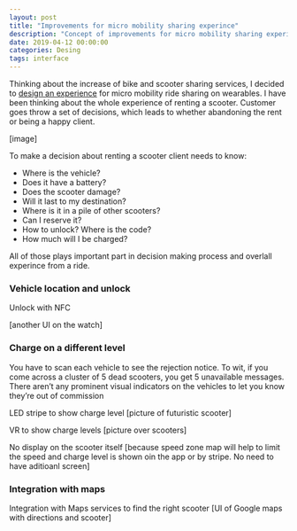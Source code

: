 ```yaml
---
layout: post
title: "Improvements for micro mobility sharing experince"
description: "Concept of improvements for micro mobility sharing experince."
date: 2019-04-12 00:00:00
categories: Desing
tags: interface
---
```


Thinking about the increase of bike and scooter sharing services, I decided to [design an experience](/desing/2019/04/12/scooter-sharing-app.html) for micro mobility ride sharing on wearables. I have been thinking about the whole experience of renting a scooter. Customer goes throw a set of decisions, which leads to whether abandoning the rent or being a happy client.

[image]

To make a decision about renting a scooter client needs to know:

- Where is the vehicle?
- Does it have a battery?
- Does the scooter damage?
- Will it last to my destination?
- Where is it in a pile of other scooters?
- Can I reserve it?
- How to unlock? Where is the code?
- How much will I be charged?

All of those plays important part in decision making process and overlall experince from a ride.

### Vehicle location and unlock

Unlock with NFC

[another UI on the watch]

### Charge on a different level

You have to scan each vehicle to see the rejection notice. To wit, if you come across a cluster of 5 dead scooters, you get 5 unavailable messages. There aren’t any prominent visual indicators on the vehicles to let you know they’re out of commission

LED stripe to show charge level  [picture of futuristic scooter]

VR to show charge levels [picture over scooters]

No display on the scooter itself [because speed zone map will help to limit the speed and charge level is shown oin the app or by stripe. No need to have aditioanl screen]

### Integration with maps

Integration with Maps services to find the right scooter [UI of Google maps with directions and scooter]

